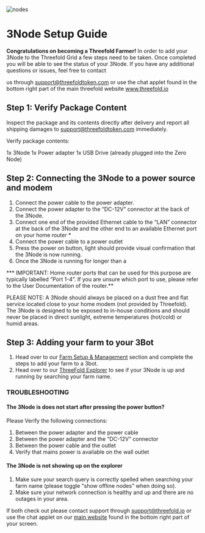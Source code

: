 ![nodes](soho_nodes.jpg)

# 3Node Setup Guide

**Congratulations on becoming a Threefold Farmer!**
In order to add your 3Node to the Threefold Grid a few steps
need to be taken. Once completed you will be able to see the status of your 3Node. If you have any additional questions or issues, feel free to contact

us through support@threefoldtoken.com or use the chat applet found in the bottom right part of the main threefold website www.threefold.io

## Step 1: Verify Package Content

Inspect the package and its contents directly after delivery and report all shipping damages to support@threefoldtoken.com immediately.

Verify package contents:

1x 3Node
1x Power adapter
1x USB Drive (already plugged into the Zero Node)

## Step 2: Connecting the 3Node to a power source and modem

1. Connect the power cable to the power adapter.
2. Connect the power adapter to the “DC-12V” connector at the back of the 3Node.
3. Connect one end of the provided Ethernet cable to the “LAN” connector at the back of the 3Node and the other end to an available Ethernet port on your home router *
4. Connect the power cable to a power outlet
5. Press the power on button, light should provide visual confirmation that the 3Node is now running.
6. Once the 3Node is running for longer than a 

*** IMPORTANT: Home router ports that can be used for this purpose are typically labelled “Port 1-4”. If you are unsure which port to use, please refer to the User Documentation of the router.**

PLEASE NOTE: A 3Node should always be placed on a dust free and flat service located close to your home modem (not provided by Threefold). The 3Node is designed to be exposed to in-house conditions and should never be placed in direct sunlight, extreme temperatures (hot/cold) or humid areas.

## Step 3: Adding your farm to your 3Bot

1. Head over to our [Farm Setup & Management](farm_management_intro.md) section and complete the steps to add your farm to a 3bot.
2. Head over to our [ThreeFold Explorer](https://explorer.grid.tf) to see if your 3Node is up and running by searching your farm name.

### TROUBLESHOOTING

#### The 3Node is does not start after pressing the power button?

Please Verify the following connections:

1. Between the power adapter and the power cable
2. Between the power adapter and the “DC-12V” connector
3. Between the power cable and the outlet
4. Verify that mains power is available on the wall outlet

#### The 3Node is not showing up on the explorer
1. Make sure your search query is correctly spelled when searching your farm name (please toggle "show offline nodes" when doing so).
2. Make sure your network connection is healthy and up and there are no outages in your area.

If both check out please contact support through [support@threefold.io](mailto:support@threefold.io) or use the chat applet on our [main website](https://threefold.io) found in the bottom right part of your screen.

